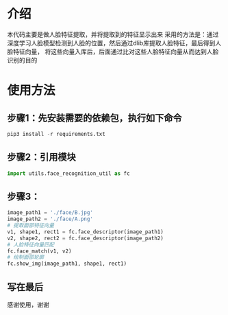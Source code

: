 # 介绍
本代码主要是做人脸特征提取，并将提取到的特征显示出来
采用的方法是：通过深度学习人脸模型检测到人脸的位置，然后通过dlib库提取人脸特征，最后得到人脸特征向量，
将这些向量入库后，后面通过比对这些人脸特征向量从而达到人脸识别的目的
# 使用方法
## 步骤1：先安装需要的依赖包，执行如下命令 
```python
pip3 install -r requirements.txt
```
## 步骤2：引用模块
```python
import utils.face_recognition_util as fc
```
## 步骤3：
```python
image_path1 = './face/B.jpg'
image_path2 = './face/A.png'
# 提取面部特征向量
v1, shape1, rect1 = fc.face_descriptor(image_path1)
v2, shape2, rect2 = fc.face_descriptor(image_path2)
# 人脸特征向量匹配
fc.face_match(v1, v2)
# 绘制面部轮廓
fc.show_img(image_path1, shape1, rect1)
```
## 写在最后
感谢使用，谢谢